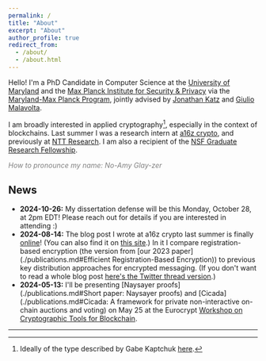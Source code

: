 ```yaml
---
permalink: /
title: "About"
excerpt: "About"
author_profile: true
redirect_from: 
  - /about/
  - /about.html
---
```


Hello! I'm a PhD Candidate in Computer Science at the [University of Maryland](https://www.cs.umd.edu/people/nglaeser) and the [Max Planck Institute for Security & Privacy](https://www.mpi-sp.org/person/116161/14251) via the [Maryland-Max Planck Program](https://www.cs.umd.edu/maryland-max-planck), jointly advised by [Jonathan Katz](https://www.cs.umd.edu/~jkatz/) and [Giulio Malavolta](https://sites.google.com/view/giuliomalavolta/). 

I am broadly interested in applied cryptography[^1], especially in the context of blockchains. Last summer I was a research intern at [a16z crypto](https://a16zcrypto.com/research/), and previously at [NTT Research](https://ntt-research.com/cis/). I am also a recipient of the [NSF Graduate Research Fellowship](https://www.nsfgrfp.org/). 

<span style="color: gray;">*How to pronounce my name: No-Amy Glay-zer*</span>

[^1]: Ideally of the type described by Gabe Kaptchuk [here](https://www.cs.umd.edu/~kaptchuk/blog/post/work-with-me.html#appliedcrypto).

News
---
- **2024-10-26:** My dissertation defense will be this Monday, October 28, at 2pm EDT! Please reach out for details if you are interested in attending :)
- **2024-08-14:** The blog post I wrote at a16z crypto last summer is finally [online](https://a16zcrypto.com/posts/article/registration-based-encryption/)! (You can also find it on [this site](papers/onchain_rbe).) In it I compare registration-based encryption (the version from [our 2023 paper](./publications.md#Efficient Registration-Based Encryption)) to previous key distribution approaches for encrypted messaging. (If you don't want to read a whole blog post [here's the Twitter thread version](https://x.com/cryptonoemi/status/1823719451692556704).)
- **2024-05-13:** I'll be presenting [Naysayer proofs](./publications.md#Short paper: Naysayer proofs) and [Cicada](./publications.md#Cicada: A framework for private non-interactive on-chain auctions and voting) on May 25 at the Eurocrypt [Workshop on Cryptographic Tools for Blockchain](https://www.ctb-workshop.org/).
<!-- - **2024-05-06:** I'll be at [ETHBratislava](https://www.ethbratislava.com/) on May 10-11 to talk about [Naysayer proofs](./publications.md#Short paper: Naysayer proofs) and [Cicada](./publications.md#Cicada: A framework for private non-interactive on-chain auctions and voting)! -->
<!-- - **2024-02-07:** I'll be at [FC 2024](https://fc24.ifca.ai/) on March 4-8; hope to see you there! -->
<!-- - **2023-12-06:** [Naysayer Proofs](./publications#Short paper: Naysayer proofs) was accepted to [FC 2024](https://fc24.ifca.ai/). -->
<!-- - **2023-03-17:** Our paper [Efficient Registration-Based Encryption](./publications.md#Efficient Registration-Based Encryption) will appear at [ACM CCS 2023](https://www.sigsac.org/ccs/CCS2023/). -->
<!-- - **2023-01-30:** I'll be a research intern at [a16z crypto](https://a16zcrypto.com/research/) for summer 2023. -->
<!-- - **2022-12-20:** I will be spending the spring 2023 semester at [MPI-SP](https://www.mpi-sp.org/) in Bochum, Germany. -->
<!-- - **2022-09-07:** [Foundations of Coin Mixing Services](./publications) was accepted to the [Crypto Economics Security Conference](https://cesc.io/) in Berkeley, CA on October 31-November 1, 2022. -->
<!-- - **2022-07-15:** I will be presenting our paper [Foundations of Coin Mixing Services](./publications) at [ACM CCS 2022](https://www.sigsac.org/ccs/CCS2022/) in Los Angeles, CA on November 8, 2022. -->

---